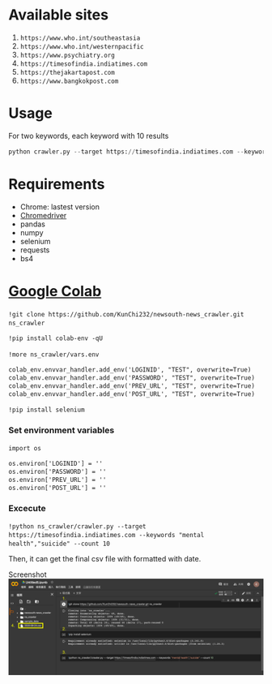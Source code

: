 # Available sites
1. `https://www.who.int/southeastasia`
2. `https://www.who.int/westernpacific`
3. `https://www.psychiatry.org`
4. `https://timesofindia.indiatimes.com`
5. `https://thejakartapost.com`
6. `https://www.bangkokpost.com`

# Usage
For two keywords, each keyword with 10 results
```python
python crawler.py --target https://timesofindia.indiatimes.com --keywords "mental health","suicide" --count 10
```

# Requirements
* Chrome: lastest version
* [Chromedriver](https://chromedriver.chromium.org/downloads)
* pandas
* numpy
* selenium
* requests
* bs4

# [Google Colab](https://colab.research.google.com/)
`!git clone https://github.com/KunChi232/newsouth-news_crawler.git ns_crawler`

```
!pip install colab-env -qU

!more ns_crawler/vars.env
```

```
colab_env.envvar_handler.add_env('LOGINID', "TEST", overwrite=True)
colab_env.envvar_handler.add_env('PASSWORD', "TEST", overwrite=True)
colab_env.envvar_handler.add_env('PREV_URL', "TEST", overwrite=True)
colab_env.envvar_handler.add_env('POST_URL', "TEST", overwrite=True)
```

`!pip install selenium`

### Set environment variables
`import os`
```
os.environ['LOGINID'] = ''
os.environ['PASSWORD'] = ''
os.environ['PREV_URL'] = ''
os.environ['POST_URL'] = ''
```
### Excecute
`!python ns_crawler/crawler.py --target https://timesofindia.indiatimes.com --keywords "mental health","suicide" --count 10`

Then, it can get the final csv file with formatted with date.

Screenshot
![Colab exec result](screenshot/colab_exec_result.png)